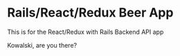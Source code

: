 # Rails/React/Redux Beer App

This is for the React/Redux with Rails Backend API app

Kowalski, are you there?
